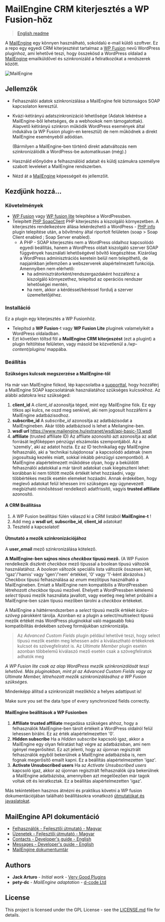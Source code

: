 # MailEngine CRM kiterjesztés a WP Fusion-höz

> [English readme](README.md)

A [MailEngine](https://www.mailengine.hu/hu/) egy könnyen használható, sokoldalú e-mail küldő szoftver.
Ez a repo egy egyedi CRM kiterjesztést tartalmaz a [WP Fusion](https://wpfusionplugin.com/) nevű WordPress pluginhoz, ami lehetővé teszi, hogy összekösd a WordPress oldalad a [MailEngine](https://www.mailengine.hu/en/) emailküldővel és szinkronizáld a feliratkozókat a rendszerek között.

![MailEngine](https://www.mailengine.hu/images/me_logo_b.svg "MailEngine emailmarketing szolgáltatás")

## Jellemzők

* Felhasználói adatok szinkronizálása a MailEngine felé biztonságos SOAP kapcsolaton keresztül.
* Kvázi-kétirányú adatszinkronizáció lehetősége (Adatok lekérése a MailEngine-ből lehetséges, de a webhookok nem támogatottak). Alapvető kétirányú szinkron működik WordPress események által indukálva (a WP Fusion plugin-en keresztül) de nem működnek a direkt MailEngine eseményeből adódóan.

  (Bármilyen a MailEngine-ben történő direkt adatváltozás nem szinkronizálódik a WordPress-be automatikusan (még).)
* Használd előnyödre a felhasználóid adatait és küldj számukra személyre szabott leveleket a MailEngine rendszerben.
* Nézd át a [MailEngine](https://www.mailengine.hu/#funkciok) képességeit és jellemzőit.

## Kezdjünk hozzá...

### Követelmények

- [WP Fusion](https://wpfusionplugin.com/) vagy [WP fusion lite](https://wordpress.org/plugins/wp-fusion-lite/) telepítése a WordPressben.
- Telepített [PHP SoapClient](https://www.php.net/manual/en/class.soapclient.php) PHP kiterjesztés a kiszolgáló környezetben. A kiterjesztés rendelkezésre állása lekérdezhető a WordPress - [PHP info](https://wordpress.org/plugins/php-info-wp/) plugin telepítése után, a bővítmény által riportolt felületen (soap > Soap Client	enabled ; Soap Server	enabled).
  - A PHP - SOAP kiterjesztés nem a WordPress oldalhoz kapcsolódó egyedi beállítás, hanem a WordPress oldalt kiszolgáló szerver SOAP függvények használati lehetőségével bővítő kiegészítése. Kizárólag a WordPress adminisztrációs keretein belül nem telepíthető, de napjainkban jellemzően a webszerverek alapértelmezett funkciója. Amennyiben nem elérhető:
    - ha adminisztrátorként/rendszergazdaként hozzáférsz a kiszolgáló környezethez, telepítsd az operációs rendszer lehetőségei mentén, 
    - ha nem, akkor a kérdéssel/kéréssel fordulj a szerver üzemeltetőjéhez.

### Installáció

Ez a plugin egy kiterjesztés a WP Fusionhöz.
- Telepítsd a **WP Fusion**-t vagy **WP Fusion Lite** pluginek valamelyikét a WordPress oldaladban.
- Ezt követően töltsd föl a **MailEngine CRM kiterjeszést** (ezt a plugint) a plugin feltöltése felületen, vagy másold be közvetlenül a */wp-content/plugins/* mappába.

### Beállítás

#### Szükséges kulcsok megszerzése a MailEngine-től

Ha már van MailEngine fiókod, lép kapcsolatba a [supporttal](https://www.mailengine.hu/en/#contact), hogy hozzáférj a MailEngine SOAP kapcsolatának használatához szükséges kulcsokhoz.
Az alábbi adatokra lesz szükséged:

1. **client_id**
A *client_id* azonosítja téged, mint egy MailEngine fiók. Ez egy titkos api kulcs, ne oszd meg senkivel, aki nem jogosult hozzáférni a MailEngine adatbázisodhoz.
2. **subscribe_id**
A *subscribe_id* azonosítja az adatbázisodat a MailEngineben. Akár több adatbázisod is lehet a Meilangine-ben.
3. **wsdl url**
https://www.mailengine.hu/extranet/wsdl/api-basic-13.wsdl
4. **affiliate** (trusted affiliate ID)
Az affliate azonosító azt azonosítja az adat forrását legfőképpen pénzügyi elszámolás szempontjából. Az a 'személy', aki az adatot hozta. Ez az ID technikailag egy MailEngine felhasználó, aki a 'technikai tulajdonosa' a kapcsolódó adatnak (nem jogosultság kezelés miatt, sokkal inkább pénzügyi szempontból).
A MailEngine alapértelmezett működése olyan, hogy a beküldött felhasználói adatokkal a már tárolt adatokat csak kiegészíteni lehet: korábban ki nem töltött mezők értékét lehet hozzáadni, vagy többértékes mezők esetén elemeket hozáadni. Annak érdekében, hogy meglevő adatokat felül lehessen írni szükséges egy úgynevezett megbízható minősítéssel rendelkező adatfrissítő, vagyis **trusted affiliate** azonosító.

#### A CRM Beállítása

1. A WP Fusion beállítási fülén válaszd ki a CRM listából **MailEngine-t** !
2. Add meg a  **wsdl url**, **subscribe_id**, **client_id** adatokat!
3. Teszteld a kapcsolatot!

#### Útmutató a mezők szinkronizációjához

A **user_email** mező szinkronizálása kötelező.

**A MailEngine-ben sajnos nincs _checkbox_ típusú mező.** (A WP Fusion rendelkezik diszkrét _checkbox_ mező típussal a boolean típusú változók használatához. A _boolean_ változók speciális lista változók összesen két, 'igaz'/'hamis' vagy 'igen'/'nem' értékkel, '0' vagy '1'-ként ábrázolva.) Checkbox típusú felhasználása az *enum* mezőtípus használható a MailEngineben.
Emiatt a MailEngine nem kompatibilis a WordPressben létrehozott _checkbox_ típusú mezővel. Ehelyett a WordPressben kételemű _select_ típusú mezők használata javallott, vagy esetleg meg lehet próbálni a MailEngine-ben szám típusú mezőben tárolni a _checkbox_ értékeket.

A MailEngine a háttérrendszerben a *select* típusú mezők értékét *kulcs-szöveg* párokként tárolja. Azonban ez a plugin a select/multiselect típusú mezők értékét más WordPress pluginokkal való magasabb fokú kompatibilitás érdekében szöveg formájukban szinkronizálja. 

> Az *Advanced Custom Fields* plugin például lehetővé teszi, hogy select típusú mezők esetén meg lehessen adni a kiválasztható értékeknek kulcsot és szövegfeliratot is.
> Az *Ultimate Member* plugin esetén azonban többelemű kiválaszó mező esetén csak a szövegfeliratok adhatók meg

*A WP Fusion lite csak az alap WordPress mezők szinkronizálását teszi lehetővé. Más pluginokban, mint pl az Advanced Custom Fields vagy az Ultimate Member, létrehozott mezők szinkronizálásához a WP Fusion szükséges.*

Mindenképp állítsd a szinkronizált mezőkhöz a helyes adattípust is!

Make sure you set the data type of every synchronized fields correctly. 


#### MailEngine beállítások a WP Fusionben

1. **Affiliate**
**trusted affiliate** megadása szükséges ahhoz, hogy a felhasználók MailEngine-ben tárolt értékeit a WordPress oldalról felül lehessen bírálni. Ez az érték alapértelmezetten '0'.
2. **Hidden subscribe**
Ha a *Hidden subscribe* kapcsoló igaz, akkor a MailEngine egy olyan feliratást hajt végre az adatbázisban, ami nem igényel megerősítést. Ez azt jelenti, hogy az újonnan regisztrált felhasználók egyből bekerülnek a MailEngine adatbázisba is, nem fognak megerősítő emailt kapni. Ez a beállítás alapértelmezetten 'igaz'.
3. **Activate Unsubscribed users**
Ha az *Activate Unsubscribed users* kapcsoló igaz, akkor az újonnan regisztrált felhasználók újra bekerülnek a MailEngine adatbázisba, amennyiben azt megelőezően már tagok voltak ott és leiratkoztak. Ez a beállítás alapértelmezetten 'igaz'.

Más tekintetében hasznos átnézni és praktikus követni a WP fusion dokumentációjában található beállításokra vonatkozó [útmutatókat és javaslatokat](https://wpfusion.com/documentation/).

## MailEngine API dokumentáció

- [Felhasználók - Fejlesztői útmutató - Magyar](https://docs.google.com/document/d/1lKJSEMT-731bWRIQsVnHL8sosQkqrx6rOI_VR6bWB5k/edit#heading=h.tnjtjhbffgks)
- [Üzenetek - Fejlesztői útmutató - Magyar](https://docs.google.com/document/d/17ErCFzyhDO0uQ0581SnZsiCxNh7ZdtckB3snZHw2lwA/edit#heading=h.mxo62uqdt2f3)
- [Contacts - Developer's guide - English](https://docs.google.com/document/d/1vPCd8_DrPGC1GYHEy6zyNFKy7ymYVjmj5wzUqYd30ds/edit#heading=h.xhfywkl8jbby)
- [Messages - Developer's guide - English](https://docs.google.com/document/d/1-bE9nNbik0ckN354bix6wH2zDZ9boFUGZV33ZWgWr8E/edit)
- [MailEngine dokumentumtár](https://www.mailengine.hu/hu/dokumentumtar/)

## Authors

* **Jack Arturo** - *Initial work* - [Very Good Plugins](https://github.com/verygoodplugins)
* **pety-dc** - *MailEngine adaptation* - [d-code Ltd](https://github.com/d-code-ltd)

## License

This project is licensed under the GPL License - see the [LICENSE.md](LICENSE.md) file for details.
